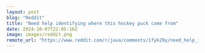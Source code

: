 ```yaml
---
layout: post
blog: "Reddit"
title: "Need help identifying where this hockey puck came from"
date: 2024-10-07T22:05:16Z
image: images/reddit.png
remote_url: "https://www.reddit.com/r/java/comments/1fyk29y/need_help_identifying_where_this_hockey_puck_came/"
---
```

